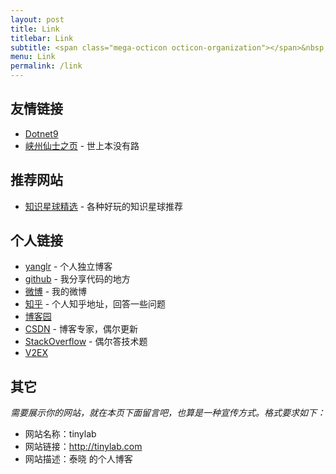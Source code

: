 ```yaml
---
layout: post
title: Link
titlebar: Link
subtitle: <span class="mega-octicon octicon-organization"></span>&nbsp;&nbsp; Resource link
menu: Link
permalink: /link
---
```


## 友情链接

<!-- - [吴章金falcon@TinyLab](http://tinylab.org) -->
- [Dotnet9](https://dotnet9.com)
- [峡州仙士之页](https://cjh0613.github.io/blog/index.html) - 世上本没有路

<!-- - [Walterlv - WPF专家(微软MVP)](https://blog.walterlv.com)
- [云之幻 - UWP](https://blog.richasy.cn)   -->

## 推荐网站

- [知识星球精选](http://www.zsxq100.com/just-talk-about-make-money) - 各种好玩的知识星球推荐

## 个人链接

- [yanglr](https://geekplayers.com/) - 个人独立博客
- [github](https://github.com/yanglr) -  我分享代码的地方
- [微博](http://weibo.com/540071991) -  我的微博
- [知乎](https://www.zhihu.com/people/legege007) - 个人知乎地址，回答一些问题
- [博客园](https://www.cnblogs.com/enjoy233/)
- [CSDN](http://blog.csdn.net/yanglr2010)  - 博客专家，偶尔更新
- [StackOverflow](https://stackoverflow.com/users/6075331/bravo-yeung)  - 偶尔答技术题
- [V2EX](https://www.v2ex.com/member/legege007) 

## 其它  

*需要展示你的网站，就在本页下面留言吧，也算是一种宣传方式。格式要求如下：*

- 网站名称：tinylab  
- 网站链接：<http://tinylab.com>
- 网站描述：泰晓 的个人博客

